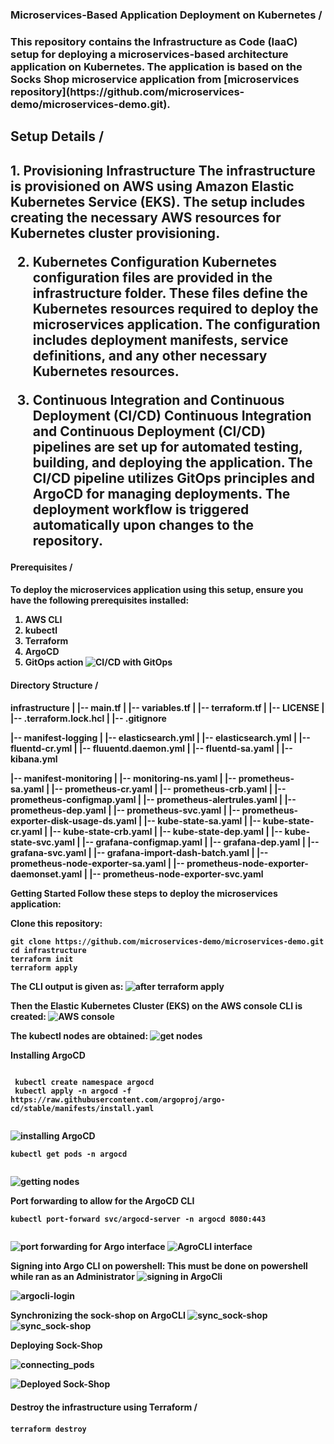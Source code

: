 <h3 text-align='center'> Microservices-Based Application Deployment on Kubernetes /<h3>
This repository contains the Infrastructure as Code (IaaC) setup for deploying a microservices-based architecture application on Kubernetes. The application is based on the Socks Shop microservice application from [microservices repository](https://github.com/microservices-demo/microservices-demo.git).

<h2 text-align='center'> Setup Details /<h2>
1. Provisioning Infrastructure
The infrastructure is provisioned on AWS using Amazon Elastic Kubernetes Service (EKS). The setup includes creating the necessary AWS resources for Kubernetes cluster provisioning.

2. Kubernetes Configuration
Kubernetes configuration files are provided in the infrastructure folder. These files define the Kubernetes resources required to deploy the microservices application. The configuration includes deployment manifests, service definitions, and any other necessary Kubernetes resources.

3. Continuous Integration and Continuous Deployment (CI/CD)
Continuous Integration and Continuous Deployment (CI/CD) pipelines are set up for automated testing, building, and deploying the application. The CI/CD pipeline utilizes GitOps principles and ArgoCD for managing deployments. The deployment workflow is triggered automatically upon changes to the repository.

<h4 text-align='center'> Prerequisites /<h4>
To deploy the microservices application using this setup, ensure you have the following prerequisites installed:

1. AWS CLI
2. kubectl
3. Terraform
4. ArgoCD
5. GitOps action
![CI/CD with GitOps](image-401-1024x421.png)


 <h4 text-align='center'> Directory Structure /<h4>
infrastructure
|       |-- main.tf
|       |-- variables.tf
|       |-- terraform.tf
|       |-- LICENSE
|       |-- .terraform.lock.hcl
|       |-- .gitignore

|-- manifest-logging
|       |-- elasticsearch.yml
|       |-- elasticsearch.yml
|       |-- fluentd-cr.yml
|       |-- fluuentd.daemon.yml
|       |-- fluentd-sa.yaml
|       |-- kibana.yml

|-- manifest-monitoring
|       |-- monitoring-ns.yaml
|       |-- prometheus-sa.yaml
|       |-- prometheus-cr.yaml
|       |-- prometheus-crb.yaml
|       |-- prometheus-configmap.yaml
|       |-- prometheus-alertrules.yaml
|       |-- prometheus-dep.yaml
|       |-- prometheus-svc.yaml
|       |-- prometheus-exporter-disk-usage-ds.yaml
|       |-- kube-state-sa.yaml
|       |-- kube-state-cr.yaml
|       |-- kube-state-crb.yaml
|       |-- kube-state-dep.yaml
|       |-- kube-state-svc.yaml
|       |-- grafana-configmap.yaml
|       |-- grafana-dep.yaml
|       |-- grafana-svc.yaml
|       |-- grafana-import-dash-batch.yaml
|       |-- prometheus-node-exporter-sa.yaml
|       |-- prometheus-node-exporter-daemonset.yaml
|       |-- prometheus-node-exporter-svc.yaml

Getting Started
Follow these steps to deploy the microservices application:

Clone this repository:
```
git clone https://github.com/microservices-demo/microservices-demo.git
cd infrastructure
terraform init
terraform apply

```
The CLI output is given as:
![after terraform apply](after_terraform_apply.PNG)

Then the Elastic Kubernetes Cluster (EKS) on the AWS console CLI is created:
![AWS console](aws-console.PNG)

The kubectl nodes are obtained:
![get nodes](kubectl_get_node.PNG)

Installing ArgoCD
```

 kubectl create namespace argocd
 kubectl apply -n argocd -f https://raw.githubusercontent.com/argoproj/argo-cd/stable/manifests/install.yaml
 
```

![installing ArgoCD](installing_agroCD.PNG)
```
kubectl get pods -n argocd
 
```
![getting nodes](kubectl_get_node.PNG)

Port forwarding to allow for the ArgoCD CLI

```
kubectl port-forward svc/argocd-server -n argocd 8080:443
 
```
![port forwarding for Argo interface](port_forwarding_forArgoCLI_display.PNG)
![AgroCLI interface](agrocd-interface.PNG)


Signing into Argo CLI on powershell: This must be done on powershell while ran as an Administrator
![signing in ArgoCli](signing_into_ArgoCli.PNG)

![argocli-login](agrocd_logged-in.PNG)

Synchronizing the sock-shop on ArgoCLI
![sync_sock-shop](sync_sock-shop.PNG)
![sync_sock-shop](deployed_sockshop_on_argocd.PNG)

Deploying Sock-Shop

![connecting_pods](connecting_pods.PNG)

![Deployed Sock-Shop](deplpoyed_sock_app.PNG)

<h4 text-align='center'> Destroy the infrastructure using Terraform /<h4>

```
terraform destroy
 
```
